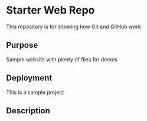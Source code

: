 # Starter Web Repo

This repository is for showing how Git and GitHub work

## Purpose

Sample website with plenty of files for demos

## Deployment

This is a sample project
## Description